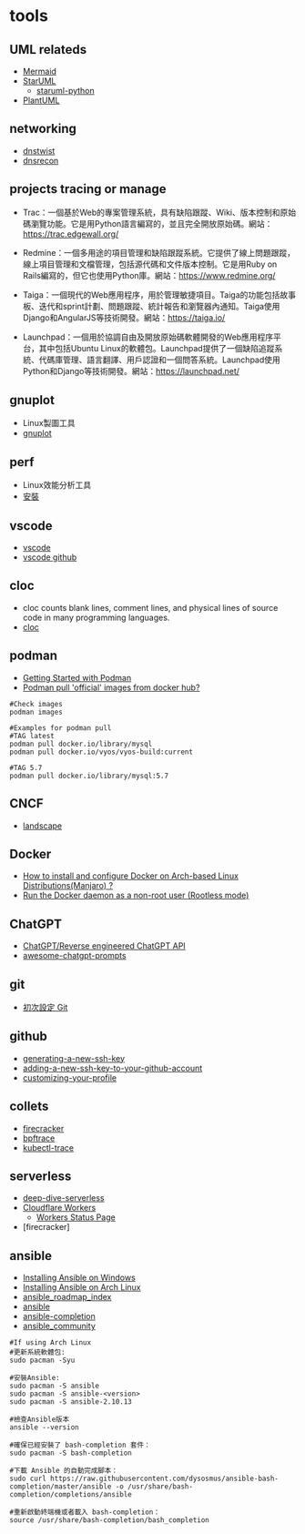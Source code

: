 # tools

## UML relateds

* [Mermaid](https://mermaid.js.org/)
* [StarUML](https://staruml.io/)
    * [staruml-python](https://github.com/niklauslee/staruml-python)
* [PlantUML](https://plantuml.com/)

## networking

* [dnstwist](https://github.com/elceef/dnstwist)
* [dnsrecon](https://salsa.debian.org/pkg-security-team/dnsrecon)

## projects tracing or manage

* Trac：一個基於Web的專案管理系統，具有缺陷跟蹤、Wiki、版本控制和原始碼瀏覽功能。它是用Python語言編寫的，並且完全開放原始碼。網站：https://trac.edgewall.org/

* Redmine：一個多用途的項目管理和缺陷跟蹤系統。它提供了線上問題跟蹤，線上項目管理和文檔管理，包括源代碼和文件版本控制。它是用Ruby on Rails編寫的，但它也使用Python庫。網站：https://www.redmine.org/

* Taiga：一個現代的Web應用程序，用於管理敏捷項目。Taiga的功能包括故事板、迭代和sprint計劃、問題跟蹤、統計報告和瀏覽器內通知。Taiga使用Django和AngularJS等技術開發。網站：https://taiga.io/

* Launchpad：一個用於協調自由及開放原始碼軟體開發的Web應用程序平台，其中包括Ubuntu Linux的軟體包。Launchpad提供了一個缺陷追蹤系統、代碼庫管理、語言翻譯、用戶認證和一個問答系統。Launchpad使用Python和Django等技術開發。網站：https://launchpad.net/

## gnuplot

* Linux製圖工具
* [gnuplot](https://hackmd.io/@sysprog/gnu-linux-dev/https%3A%2F%2Fhackmd.io%2Fs%2FSkwp-alOg)

## perf

* Linux效能分析工具
* [安裝](https://hackmd.io/@sysprog/gnu-linux-dev/https%3A%2F%2Fhackmd.io%2Fs%2FB11109rdg#%E5%AE%89%E8%A3%9D)

## vscode

* [vscode](https://code.visualstudio.com/)
* [vscode github](https://github.com/microsoft/vscode)

## cloc

* cloc counts blank lines, comment lines, and physical lines of source code in many programming languages.
* [cloc](https://github.com/AlDanial/cloc)

## podman

* [Getting Started with Podman](https://podman.io/getting-started/)
* [Podman pull 'official' images from docker hub?](https://stackoverflow.com/questions/69162077/podman-pull-official-images-from-docker-hub)

```shell
#Check images
podman images

#Examples for podman pull
#TAG latest
podman pull docker.io/library/mysql
podman pull docker.io/vyos/vyos-build:current

#TAG 5.7
podman pull docker.io/library/mysql:5.7
```

## CNCF

* [landscape](https://landscape.cncf.io/)

## Docker

* [How to install and configure Docker on Arch-based Linux Distributions(Manjaro) ?](https://www.geeksforgeeks.org/how-to-install-and-configure-docker-on-arch-based-linux-distributionsmanjaro/)
* [Run the Docker daemon as a non-root user (Rootless mode)](https://docs.docker.com/engine/security/rootless/)

## ChatGPT

* [ChatGPT/Reverse engineered ChatGPT API](https://github.com/acheong08/ChatGPT)
* [awesome-chatgpt-prompts](https://github.com/f/awesome-chatgpt-prompts)

## git

* [初次設定 Git](https://git-scm.com/book/zh-tw/v2/%E9%96%8B%E5%A7%8B-%E5%88%9D%E6%AC%A1%E8%A8%AD%E5%AE%9A-Git)

## github

* [generating-a-new-ssh-key](https://docs.github.com/en/authentication/connecting-to-github-with-ssh/generating-a-new-ssh-key-and-adding-it-to-the-ssh-agent?platform=linux#generating-a-new-ssh-key)
* [adding-a-new-ssh-key-to-your-github-account](https://docs.github.com/en/authentication/connecting-to-github-with-ssh/adding-a-new-ssh-key-to-your-github-account?tool=webui)
* [customizing-your-profile](https://docs.github.com/en/account-and-profile/setting-up-and-managing-your-github-profile/customizing-your-profile/managing-your-profile-readme)

## collets

* [firecracker](https://github.com/firecracker-microvm/firecracker)
* [bpftrace](https://github.com/iovisor/bpftrace)
* [kubectl-trace](https://github.com/iovisor/kubectl-trace)

## serverless

* [deep-dive-serverless](https://aws.amazon.com/tw/getting-started/deep-dive-serverless/)
* [Cloudflare Workers](https://workers.cloudflare.com/)
    * [Workers Status Page](https://workers.cloudflare.com/built-with/projects/status-page)
* [firecracker]

## ansible

* [Installing Ansible on Windows](https://docs.ansible.com/ansible/latest/installation_guide/installation_distros.html#installing-ansible-on-windows)
* [Installing Ansible on Arch Linux](https://wiki.archlinux.org/title/Ansible#Installation)
* [ansible_roadmap_index](https://docs.ansible.com/ansible/latest/roadmap/ansible_roadmap_index.html)
* [ansible](https://github.com/ansible/ansible)
* [ansible-completion](https://github.com/dysosmus/ansible-completion)
* [ansible_community](https://docs.ansible.com/ansible_community.html)

```shell
#If using Arch Linux
#更新系統軟體包:
sudo pacman -Syu

#安裝Ansible:
sudo pacman -S ansible
sudo pacman -S ansible-<version>
sudo pacman -S ansible-2.10.13

#檢查Ansible版本
ansible --version

#確保已經安裝了 bash-completion 套件：
sudo pacman -S bash-completion

#下載 Ansible 的自動完成腳本：
sudo curl https://raw.githubusercontent.com/dysosmus/ansible-bash-completion/master/ansible -o /usr/share/bash-completion/completions/ansible

#重新啟動終端機或者載入 bash-completion：
source /usr/share/bash-completion/bash_completion
```